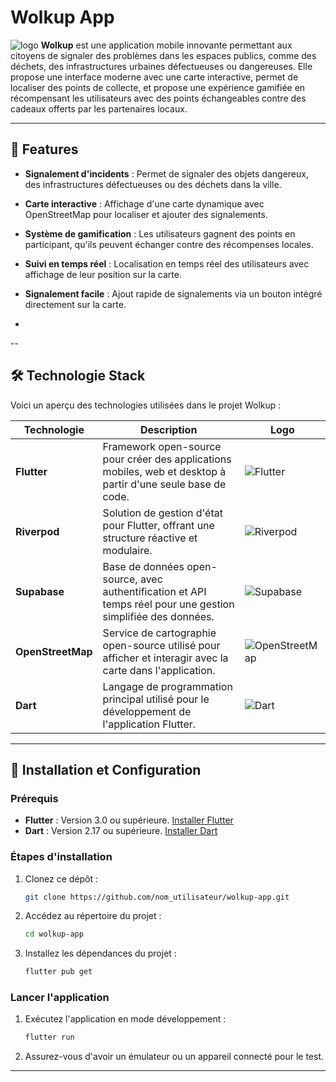 # **Wolkup App**

![logo](https://github.com/user-attachments/assets/7bad09b4-7dac-4f19-bda8-c30b6de74b9e)
**Wolkup** est une application mobile innovante permettant aux citoyens de signaler des problèmes dans les espaces publics, comme des déchets, des infrastructures urbaines défectueuses ou dangereuses. Elle propose une interface moderne avec une carte interactive, permet de localiser des points de collecte, et propose une expérience gamifiée en récompensant les utilisateurs avec des points échangeables contre des cadeaux offerts par les partenaires locaux.

---

## 🚀 **Features**

- **Signalement d'incidents** : Permet de signaler des objets dangereux, des infrastructures défectueuses ou des déchets dans la ville.
- **Carte interactive** : Affichage d'une carte dynamique avec OpenStreetMap pour localiser et ajouter des signalements.
- **Système de gamification** : Les utilisateurs gagnent des points en participant, qu'ils peuvent échanger contre des récompenses locales.
- **Suivi en temps réel** : Localisation en temps réel des utilisateurs avec affichage de leur position sur la carte.
- **Signalement facile** : Ajout rapide de signalements via un bouton intégré directement sur la carte.

-
--

## 🛠️ **Technologie Stack**

Voici un aperçu des technologies utilisées dans le projet Wolkup :

| Technologie          | Description                                                                                           | Logo                                                        |
|----------------------|-------------------------------------------------------------------------------------------------------|-------------------------------------------------------------|
| **Flutter**           | Framework open-source pour créer des applications mobiles, web et desktop à partir d'une seule base de code. | ![Flutter](https://img.shields.io/badge/Flutter-%2302569B.svg?style=for-the-badge&logo=Flutter&logoColor=white) |
| **Riverpod**          | Solution de gestion d'état pour Flutter, offrant une structure réactive et modulaire.                  | ![Riverpod](https://img.shields.io/badge/Riverpod-%23FF7F50.svg?style=for-the-badge&logo=riverpod&logoColor=white) |
| **Supabase**          | Base de données open-source, avec authentification et API temps réel pour une gestion simplifiée des données. | ![Supabase](https://img.shields.io/badge/Supabase-%23121011.svg?style=for-the-badge&logo=supabase&logoColor=white) |
| **OpenStreetMap**     | Service de cartographie open-source utilisé pour afficher et interagir avec la carte dans l'application. | ![OpenStreetMap](https://img.shields.io/badge/OpenStreetMap-%237EBD42.svg?style=for-the-badge&logo=openstreetmap&logoColor=white) |
| **Dart**              | Langage de programmation principal utilisé pour le développement de l'application Flutter.             | ![Dart](https://img.shields.io/badge/Dart-%230175C2.svg?style=for-the-badge&logo=dart&logoColor=white) |

---

## 📱 **Installation et Configuration**

### Prérequis

- **Flutter** : Version 3.0 ou supérieure. [Installer Flutter](https://flutter.dev/docs/get-started/install)
- **Dart** : Version 2.17 ou supérieure. [Installer Dart](https://dart.dev/get-dart)

### Étapes d'installation

1. Clonez ce dépôt : 
   ```bash
   git clone https://github.com/nom_utilisateur/wolkup-app.git
   ```
2. Accédez au répertoire du projet :
   ```bash
   cd wolkup-app
   ```
3. Installez les dépendances du projet :
   ```bash
   flutter pub get
   ```

### Lancer l'application

1. Exécutez l'application en mode développement :
   ```bash
   flutter run
   ```
2. Assurez-vous d'avoir un émulateur ou un appareil connecté pour le test.

---
